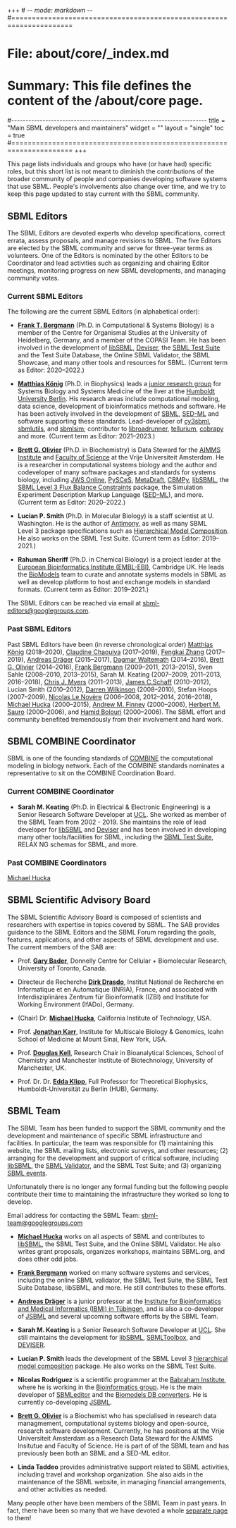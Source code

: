 +++ # -*- mode: markdown -*-
#=====================================================================
# File:    about/core/_index.md
# Summary: This file defines the content of the /about/core page.
#---------------------------------------------------------------------
title = "Main SBML developers and maintainers"
widget = ""
layout = "single"
toc    = true
#=====================================================================
+++

This page lists individuals and groups who have (or have had) specific roles, but this short list is not meant to diminish the contributions of the broader community of people and companies developing software systems that use SBML. People's involvements also change over time, and we try to keep this page updated to stay current with the SBML community.

## SBML Editors

The SBML Editors are devoted experts who develop specifications, correct errata, assess proposals, and manage revisions to SBML. The five Editors are elected by the SBML community and serve for three-year terms as volunteers.  One of the Editors is nominated by the other Editors to be Coordinator and lead activities such as organizing and chairing Editor meetings, monitoring progress on new SBML developments, and managing community votes.

### Current SBML Editors

The following are the current SBML Editors (in alphabetical order):

  - [**Frank T. Bergmann**](http://frank-fbergmann.blogspot.com/) (Ph.D. in Computational & Systems Biology) is a member of the Centre for Organismal Studies at the University of Heidelberg, Germany, and a member of the COPASI Team.  He has been involved in the development of [libSBML](/software/libsbml), [Deviser](/software/deviser), the [SBML Test Suite](/software/sbml-test-suite) and the Test Suite Database, the Online SBML Validator, the SBML Showcase, and many other tools and resources for SBML. (Current term as Editor: 2020&ndash;2022.)

  - [**Matthias König**](https://livermetabolism.com/cv/) (Ph.D.  in Biophysics) leads a [junior research group](https://livermetabolism.com) for Systems Biology and Systems Medicine of the liver at the [Humboldt University Berlin](https://www.hu-berlin.de). His research areas include computational modeling, data science, development of bioinformatics methods and software.  He has been actively involved in the development of [SBML](http://sbml.org), [SED-ML](http://sed-ml.org) and software supporting these standards. Lead-developer of [cy3sbml](https://github.com/matthiaskoenig/cy3sbml), [sbmlutils](https://github.com/matthiaskoenig/sbmlutils), and [sbmlsim](https://github.com/matthiaskoenig/sbmlsim); contributor to [libroadrunner](http://libroadrunner.org/), [tellurium](http://tellurium.analogmachine.org/), [cobrapy](https://github.com/opencobra/cobrapy/) and more.  (Current term as Editor:  2021&ndash;2023.)

  - [**Brett G. Olivier**](https://research.vu.nl/en/persons/bg-olivier)  (Ph.D. in Biochemistry) is Data Steward for the [AIMMS Institute](https://www.aimms.vu.nl/en/) and [Faculty of Science](https://science.vu.nl/en/index.aspx) at the Vrije Universiteit Amsterdam. He is a researcher in computational systems biology and the author and codeveloper of many software packages and standards for systems biology, including [JWS Online](http://jjj.biochem.sun.ac.za), [PySCeS](http://pysces.sourceforge.net), [MetaDraft](https://systemsbioinformatics.github.io/cbmpy-metadraft/), [CBMPy](https://github.com/SystemsBioinformatics/cbmpy), [libSBML](/software/libsbml), the [SBML Level&nbsp;3 Flux Balance Constraints](/documents/specifications) package, the Simulation Experiment Description Markup Language ([SED-ML](http://sed-ml.org)), and more.  (Current term as Editor: 2020&ndash;2022.)

  - **Lucian P. Smith** (Ph.D. in Molecular Biology) is a staff scientist at U.  Washington. He is the author of [Antimony](https://github.com/sys-bio/antimony), as well as many SBML Level 3 package specifications such as [Hierarchical Model Composition](http://sbml.org/Documents/Specifications/SBML_Level_3/Packages/comp).  He also works on the SBML Test Suite. (Current term as Editor: 2019&ndash;2021.)

  - **Rahuman Sheriff** (Ph.D. in Chemical Biology) is a project leader at the [European Bioinformatics Institute (EMBL-EBI)](https://www.ebi.ac.uk/), Cambridge UK. He leads the [BioModels](https://www.ebi.ac.uk/biomodels/) team to curate and annotate systems models in SBML as well as develop platform to host and exchange models in standard formats. (Current term as Editor: 2019&ndash;2021.)

The SBML Editors can be reached via email at [sbml-editors@googlegroups.com](mailto:sbml-editors@googlegroups.com).

### Past SBML Editors

Past SBML Editors have been (in reverse chronological order) [Matthias König](https://livermetabolism.com/cv/) (2018&ndash;2020), [Claudine Chaouiya](http://compbio.igc.gulbenkian.pt/nmd/node/14) (2017&ndash;2019), [Fengkai Zhang](https://www.linkedin.com/in/fengkai-zhang-8aba2018) (2017&ndash;2019), [Andreas Dräger](https://uni-tuebingen.de/en/134053) (2015&ndash;2017), [Dagmar Waltemath](http://www.sbi.uni-rostock.de/team/single/dagmar-waltemath/) (2014–2016), [Brett G. Olivier](https://research.vu.nl/en/persons/bg-olivier) (2014–2016), [Frank Bergmann](http://frank-fbergmann.blogspot.com/) (2009–2011, 2013–2015), Sven Sahle (2008–2010, 2013–2015), Sarah M. Keating (2007–2009, 2011–2013, 2016–2018), [Chris J.  Myers](http://www.async.ece.utah.edu/~myers/) (2011–2013), [James C.Schaff](http://www.ccam.uchc.edu/people/schaff/schaff.html) (2010–2012), Lucian Smith (2010–2012), [Darren Wilkinson](http://www.staff.ncl.ac.uk/d.j.wilkinson/) (2008–2010), Stefan Hoops (2007–2009), [Nicolas Le Novère](https://lenoverelab.org/members/Nicolas_Le_Novere) (2006–2008, 2012–2014, 2016–2018), [Michael Hucka](http://www.cds.caltech.edu/~mhucka/) (2000–2015), [Andrew M.  Finney](http://uk.linkedin.com/in/andrewmartinfinney) (2000–2006), [Herbert M.  Sauro](http://depts.washington.edu/bioe/people/core/sauro/sauro.html) (2000–2006), and [Hamid Bolouri](http://www.its.caltech.edu/~hbolouri/) (2000–2006). The SBML effort and community benefited tremendously from their involvement and hard work.

## SBML COMBINE Coordinator

SBML is one of the founding standards of [COMBINE](http://co.mbine.org/) the computational modeling in biology network. Each of the COMBINE standards nominates a representative to sit on the COMBINE Coordination Board.

### Current COMBINE Coordinator 

 - **Sarah M. Keating** (Ph.D. in Electrical & Electronic Engineering) is a Senior Research Software Developer at [UCL](https://www.ucl.ac.uk/isd/services/research-it/research-software-development). She worked as member of the SBML Team from 2002 - 2019. She maintains the role of lead developer for [libSBML](http://sbml.org/Software/libSBML) and [Deviser](https://github.com/sbmlteam/deviser) and has been involved in developing many other tools/facilities for SBML, including the [SBML Test Suite](http://sbml.org/Software/SBML_Test_Suite), RELAX NG schemas for SBML, and more.

### Past COMBINE Coordinators

[Michael Hucka](http://www.cds.caltech.edu/~mhucka/)

 

## SBML Scientific Advisory Board

The SBML Scientific Advisory Board is composed of scientists and researchers with expertise in topics covered by SBML. The SAB provides guidance to the SBML Editors and the SBML Forum regarding the goals, features, applications, and other aspects of SBML development and use.  The current members of the SAB are:

  - Prof. [**Gary Bader**](http://baderlab.org/GaryBader), Donnelly Centre for Cellular + Biomolecular Research, University of Toronto, Canada.

  - Directeur de Recherche [**Dirk Drasdo**](https://www.rocq.inria.fr/bang/DD/drasdo.html), Institut National de Recherche en Informatique et en Automatique (INRIA), France, and associated with Interdisziplinäres Zentrum für Bioinformatik (IZBI) and Institute for Working Environment (IfADo), Germany.

  - (Chair) Dr. [**Michael Hucka**](http://www.cds.caltech.edu/~mhucka/), California Institute of Technology, USA.

  - Prof. [**Jonathan Karr**](http://www.mountsinai.org/profiles/jonathan-karr), Institute for Multiscale Biology & Genomics, Icahn School of Medicine at Mount Sinai, New York, USA.

  - Prof. [**Douglas Kell**](http://dbkgroup.org/dbk.htm), Research Chair in Bioanalytical Sciences, School of Chemistry and Manchester Institute of Biotechnology, University of Manchester, UK.

  - Prof. Dr. Dr. [**Edda Klipp**](https://www2.hu-berlin.de/biologie/theorybp/?goto=cv_klipp), Full Professor for Theoretical Biophysics, Humboldt-Universität zu Berlin (HUB), Germany.

## SBML Team

The SBML Team has been funded to support the SBML community and the development and maintenance of specific SBML infrastructure and facilities. In particular, the team was responsible for (1) maintaining this website, the SBML mailing lists, electronic surveys, and other resources; (2) arranging for the development and support of critical software, including [libSBML](Software/libSBML), the [SBML Validator](Facilities/Validator), and the SBML Test Suite; and (3) organizing [SBML events](Events).

Unfortunately there is no longer any formal funding but the following people contribute their time to maintaining the infrastructure they worked so long to develop.  

Email address for contacting the SBML Team: <sbml-team@googlegroups.com>

  - [**Michael Hucka**](http://www.cds.caltech.edu/~mhucka/) works on all aspects of SBML and contributes to [libSBML](Software/libSBML "wikilink"), the SBML Test Suite, and the Online SBML Validator. He also writes grant proposals, organizes workshops, maintains SBML.org, and does other odd jobs.

  - [**Frank Bergmann**](http://frank-fbergmann.blogspot.com/) worked on many software systems and services, including the online SBML validator, the SBML Test Suite, the SBML Test Suite Database, libSBML, and more. He still contributes to these efforts.

  - [**Andreas Dräger**](https://uni-tuebingen.de/en/134053) is a junior professor at the [Institute for Bioinformatics and Medical Informatics (IBMI) in Tübingen](https://uni-tuebingen.de/en/148353), and is also a co-developer of [JSBML](Software/JSBML "wikilink") and several upcoming software efforts by the SBML Team.

  - **Sarah M. Keating** is a Senior Research Software Developer at [UCL](https://www.ucl.ac.uk/isd/services/research-it/research-software-development). She still maintains the development for [libSBML](Software/libSBML "wikilink"), [ SBMLToolbox](Software/SBMLToolbox "wikilink"), and [DEVISER](http://www.github.com/sbmlteam/deviser).

  - **Lucian P. Smith** leads the development of the SBML Level 3 [ hierarchical model composition](Community/Wiki/SBML_Level_3_Proposals/Hierarchical_Model_Composition "wikilink") package. He also works on the SBML Test Suite.

  - **Nicolas Rodriguez** is a scientific programmer at the [Babraham Institute](http://www.babraham.ac.uk), where he is working in the [Bioinformatics group](https://www.bioinformatics.babraham.ac.uk/).  He is the main developer of [SBMLeditor](http://www.ebi.ac.uk/compneur-srv/SBMLeditor.html) and the [Biomodels DB converters](http://www.ebi.ac.uk/compneur-srv/sbml/converters/). He is currently co-developing [JSBML](http://sbml.org/Software/JSBML).

  - [**Brett G. Olivier**](https://research.vu.nl/en/persons/bg-olivier) is a Biochemist who has specialised in research data managmement, computational systems biology and open-source, research software development.  Currently, he has positions at the Vrije Universiteit Amsterdam as a Research Data Steward for the AIMMS Insitutue and Faculty of Science. He is part of of the SBML team and has previously been both an SBML and a SED-ML editor.

  - **Linda Taddeo** provides administrative support related to SBML activities, including travel and workshop organization. She also aids in the maintenance of the SBML website, in managing financial arrangements, and other activities as needed.

Many people other have been members of the SBML Team in past years. In fact, there have been so many that we have devoted a whole [separate page](/about/core/past-sbml-team) to them!
